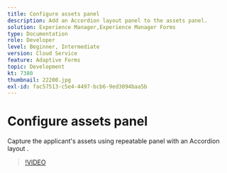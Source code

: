 ```yaml
---
title: Configure assets panel
description: Add an Accordion layout panel to the assets panel.
solution: Experience Manager,Experience Manager Forms
type: Documentation
role: Developer
level: Beginner, Intermediate
version: Cloud Service
feature: Adaptive Forms
topic: Development
kt: 7380
thumbnail: 22200.jpg
exl-id: fac57513-c5e4-4497-bcb6-9ed3094baa5b
---
```

# Configure assets panel

Capture the applicant's assets using repeatable panel with an Accordion layout .

>[!VIDEO](https://video.tv.adobe.com/v/336473?quality=12&learn=on)
